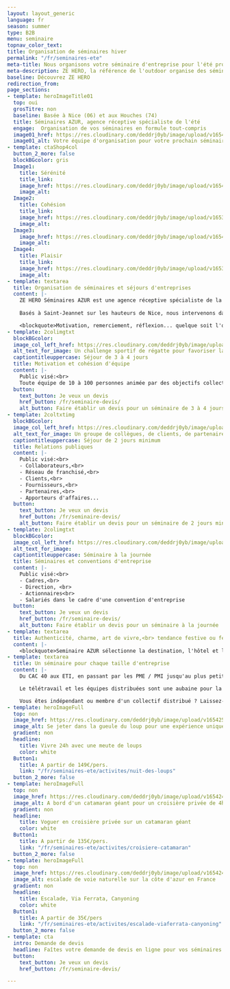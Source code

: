 ```yaml
---
layout: layout_generic
language: fr
season: summer
type: B2B
menu: seminaire
topnav_color_text: 
title: Organisation de séminaires hiver
permalink: "/fr/seminaires-ete"
meta-title: Nous organisons votre séminaire d'entreprise pour l'été prochain
meta-description: ZE HERO, la référence de l'outdoor organise des séminaires d'entreprise durant la saison d'été. Notre agence receptive propose des formules tout compris des Alpes à la Côte d'Azue.
baseline: Découvrez ZE HERO
redirection_from:
page_sections:
- template: heroImageTitle01
  top: oui
  grosTitre: non
  baseline: Basée à Nice (06) et aux Houches (74)
  title: Séminaires AZUR, agence réceptive spécialiste de l'été
  engage:  Organisation de vos séminaires en formule tout-compris
  image01_href: https://res.cloudinary.com/deddrj0yb/image/upload/v1654010009/website/Seminaires/ete/constantin-QRXxMSin654-unsplash.jpg
  image01_alt: Votre équipe d'organisation pour votre prochain séminaire d'entreprise
- template: ctaShop4col
  button_2_more: false
  blockBGcolor: gris
  Image1:
    title: Sérénité
    title_link:
    image_href: https://res.cloudinary.com/deddrj0yb/image/upload/v1654015684/website/Seminaires/ete/matthieu-joannon-SsA6JKybujo-unsplash.jpg
    image_alt:
  Image2:
    title: Cohésion
    title_link:
    image_href: https://res.cloudinary.com/deddrj0yb/image/upload/v1653043317/website/Seminaires/workshop/IMG_0263.jpg
    image_alt:
  Image3:
    image_href: https://res.cloudinary.com/deddrj0yb/image/upload/v1654015718/website/Seminaires/ete/thomas-despeyroux-2aGaN2oDPQI-unsplash.jpg
    image_alt:
  Image4:
    title: Plaisir
    title_link:
    image_href: https://res.cloudinary.com/deddrj0yb/image/upload/v1653043320/website/Seminaires/workshop/IMG_0286.jpg
    image_alt:
- template: textarea
  title: Organisation de séminaires et séjours d'entreprises
  content: |-
    ZE HERO Séminaires AZUR est une agence réceptive spécialiste de la Haute-Savoie, de la Provence, des Alpes du Sud et de la Côte d'Azur, qui organise vos séminaires : conseils, animation de groupe et réservation de séjour en formule "tout-compris" (hébergement, activités, logistique). 
    
    Basés à Saint-Jeannet sur les hauteurs de Nice, nous intervenons dans les villes, villages et stations balnéaires du littoral depuis 2005 et avec un nouveau camp de base aux Houches pour vos séminaires montagnards.

    <blockquote>Motivation, remerciement, réflexion... quelque soit l'objectif du projet, Seminaire AZUR est la garantie d'un séjour réussi et d'émotions partagées.</blockquote>
- template: 2colimgtxt
  blockBGcolor: 
  image_col_left_href: https://res.cloudinary.com/deddrj0yb/image/upload/c_lfill,h_600,w_600/v1653030711/website/Seminaires/ete/yoksel-zok-yp96m5gyiXQ-unsplash.jpg
  alt_text_for_image: Un challenge sportif de régatte pour favoriser la cohésion d'équipe et l'entraide
  captiontitleuppercase: Séjour de 3 à 4 jours
  title: Motivation et cohésion d'équipe
  content: |- 
    Public visé:<br>
    Toute équipe de 10 à 100 personnes animée par des objectifs collectifs à atteindre (commerciaux, service d'une entreprise, administration...)
  button:
    text_button: Je veux un devis
    href_button: /fr/seminaire-devis/
    alt_button: Faire établir un devis pour un séminaire de 3 à 4 jours
- template: 2coltxtimg
  blockBGcolor: 
  image_col_left_href: https://res.cloudinary.com/deddrj0yb/image/upload/c_fill,h_600,w_600/v1653030860/website/Seminaires/ete/jakob-dalbjorn-cuKJre3nyYc-unsplash.jpg
  alt_text_for_image: Un groupe de collègues, de clients, de partenaire en relations publiques lors d'un sémianire d'entreprise
  captiontitleuppercase: Séjour de 2 jours minimum
  title: Relations publiques
  content: |- 
    Public visé:<br>
    - Collaborateurs,<br>
    - Réseau de franchisé,<br>
    - Clients,<br>
    - Fournisseurs,<br>
    - Partenaires,<br>
    - Apporteurs d'affaires...
  button:
    text_button: Je veux un devis
    href_button: /fr/seminaire-devis/
    alt_button: Faire établir un devis pour un séminaire de 2 jours minimum
- template: 2colimgtxt
  blockBGcolor: 
  image_col_left_href: https://res.cloudinary.com/deddrj0yb/image/upload/c_fill,h_600,w_600/v1650905007/website/Seminaires/ete/stephen-leonardi-bpe5wCyKMbU-unsplash.jpg
  alt_text_for_image: 
  captiontitleuppercase: Séminaire à la journée
  title: Séminaires et conventions d'entreprise
  content: |- 
    Public visé:<br>
    - Cadres,<br>
    - Direction, <br>
    - Actionnaires<br>
    - Salariés dans le cadre d'une convention d'entreprise
  button:
    text_button: Je veux un devis
    href_button: /fr/seminaire-devis/
    alt_button: Faire établir un devis pour un séminaire à la journée
- template: textarea
  title: Authenticité, charme, art de vivre,<br> tendance festive ou féérie du littoral... 
  content: |-
    <blockquote>Seminaire AZUR sélectionne la destination, l'hôtel et les animations pour un séjour en parfaite adéquation avec le projet et l'entreprise.</blockquote>
- template: textarea
  title: Un séminaire pour chaque taille d'entreprise
  content: |-
    Du CAC 40 aux ETI, en passant par les PME / PMI jusqu'au plus petites entreprises, un séminaire est important pour récompenser ses équipes et les fidéliser mais aussi pour motiver ses clients et partenaires. Organiser un séminaire d'une ou plusieurs journées permettra de regrouper vos équipes pour travailler ensemble lors de workshop dans un cadre de travail différent. Ce sera l'occasion pour vos équipes en télétravail de se retrouver et recréer ce lien nécessaire à la bonne marche de l'entreprise et des projets.

    Le télétravail et les équipes distribuées sont une aubaine pour la qualité de vie personnelle, cependant il est important de ne pas oublier le collectif d'une équipe qui travaille ensemble, se connaît bien et ose se parler même en étant à distance. Un séminaire permet de rassembler, de fédérer et créer un esprit d'équipe afin que la culture de votre entreprise se renforce.

    Vous êtes indépendant ou membre d'un collectif distribué ? Laissez-nous organiser pour vous un séminaire vous permettant de vous regrouper, de penser votre projet différemment en sortant de votre quotidien et de vos réunions en visio-conférence via Team ou Zoom. Rien de tel qu'un moment de partage ensemble autour d'activités outdoor et de moment de plaisir.
- template: heroImageFull
  top: non
  image_href: https://res.cloudinary.com/deddrj0yb/image/upload/v1654251646/website/Seminaires/ete/thomas-bonometti-dtfyRuKG7UY-unsplash.jpg
  image_alt: Se jeter dans la gueule du loup pour une expérience unique !!!
  gradient: non
  headline:
    title: Vivre 24h avec une meute de loups
    color: white
  Button1:
    title: A partir de 149€/pers.
    link: "/fr/seminaires-ete/activites/nuit-des-loups"
  button_2_more: false
- template: heroImageFull
  top: non
  image_href: https://res.cloudinary.com/deddrj0yb/image/upload/v1654242591/website/Seminaires/ete/mike-swigunski-XClsGH4JuhA-unsplash.jpg
  image_alt: A bord d'un catamaran géant pour un croisière privée de 4h
  gradient: non
  headline:
    title: Voguer en croisière privée sur un catamaran géant
    color: white
  Button1:
    title: A partir de 135€/pers.
    link: "/fr/seminaires-ete/activites/croisiere-catamaran"
  button_2_more: false
- template: heroImageFull
  top: non
  image_href: https://res.cloudinary.com/deddrj0yb/image/upload/v1654249284/website/Seminaires/ete/patrick-hendry-w5hNCbJfX3w-unsplash.jpg
  image_alt: escalade de voie naturelle sur la côte d'azur en France
  gradient: non
  headline:
    title: Escalade, Via Ferrata, Canyoning
    color: white
  Button1:
    title: A partir de 35€/pers
    link: "/fr/seminaires-ete/activites/escalade-viaferrata-canyoning"
  button_2_more: false
- template: cta
  intro: Demande de devis
  headline: Faîtes votre demande de devis en ligne pour vos séminaires hiver ou été
  button:
    text_button: Je veux un devis
    href_button: /fr/seminaire-devis/

---
```

